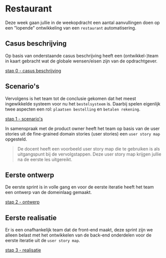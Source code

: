 # Restaurant

Deze week gaan jullie in de weekopdracht een aantal aanvullingen doen op een "lopende" ontwikkeling van een `restaurant` automatisering.

## Casus beschrijving

Op basis van onderstaande casus beschrijving heeft een (ontwikkel-)team in kaart gebracht wat de globale wensen/eisen zijn van de opdrachtgever.

[stap 0 - casus beschrijving](stap%200/casusbeschrijving.md)

## Scenario's

Vervolgens is het team tot de conclusie gekomen dat het meest ingewikkelde systeem voor nu het `bestelsysteem` is.
Daarbij spelen eigenlijk twee aspecten een rol: `plaatsen bestelling` en `betalen rekening`.

[stap 1 - scenario's](stap%201/scenario.md)

In samenspraak met de product owner heeft het team op basis van de user stories uit de fine-grained domain stories (user stories) een `user story map` opgesteld.

> De docent heeft een voorbeeld user story map die te gebruiken is als uitgangspunt bij de vervolgstappen.
> Deze user story map krijgen jullie na de eerste les uitgereikt.

## Eerste ontwerp

De eerste sprint is in volle gang en voor de eerste iteratie heeft het team een ontwerp van de domeinlaag gemaakt.

[stap 2 - ontwerp](stap%202/ontwerp.md)

## Eerste realisatie

Er is een onafhankelijk team dat de front-end maakt, deze sprint zijn we alleen belast met het ontwikkelen van de back-end onderdelen voor de eerste iteratie uit de `user story map`.

[stap 3 - realisatie](stap%203/realisatie.md)





